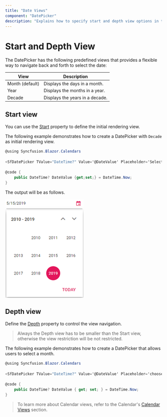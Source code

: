 ```yaml
---
title: "Date Views"
component: "DatePicker"
description: "Explains how to specify start and depth view options in the date picker component to restrict the calendar view navigation (month picker or year picker)."
---
```


# Start and Depth View

The DatePicker has the following predefined views
that provides a flexible way to navigate back and forth to select the date:

| **View** | **Description** |
| --- | --- |
| Month (default) | Displays the days in a month. |
| Year | Displays the months in a year. |
| Decade | Displays the years in a decade. |

## Start view

You can use the [Start](https://help.syncfusion.com/cr/blazor/Syncfusion.Blazor~Syncfusion.Blazor.Calendars.CalendarBase%601~Start.html) property to define the initial rendering view.

The following example demonstrates how to create a DatePicker with `Decade` as initial rendering view.

```csharp
@using Syncfusion.Blazor.Calendars

<SfDatePicker TValue="DateTime?" Value='@DateValue' Placeholder='Select a date' Start='CalendarView.Decade'></SfDatePicker>

@code {
    public DateTime? DateValue {get;set;} = DateTime.Now;
}
```

The output will be as follows.

![datepicker](./images/view.png)

## Depth view

Define the [Depth](https://help.syncfusion.com/cr/blazor/Syncfusion.Blazor~Syncfusion.Blazor.Calendars.CalendarBase%601~Depth.html) property to control the view navigation.

> Always the Depth view has to be smaller than the Start view, otherwise the view restriction
will be not restricted.

The following example demonstrates how to create a DatePicker that allows users to select a month.

```csharp
@using Syncfusion.Blazor.Calendars

<SfDatePicker TValue="DateTime?" Value='@DateValue' Placeholder='choose a date' Start='CalendarView.Decade' Depth='CalendarView.Year'></SfDatePicker>

@code {
    public DateTime? DateValue { get; set; } = DateTime.Now;
}
```

> To learn more about Calendar views, refer to the Calendar's
[Calendar Views](../calendar/calendar-views/)
section.
